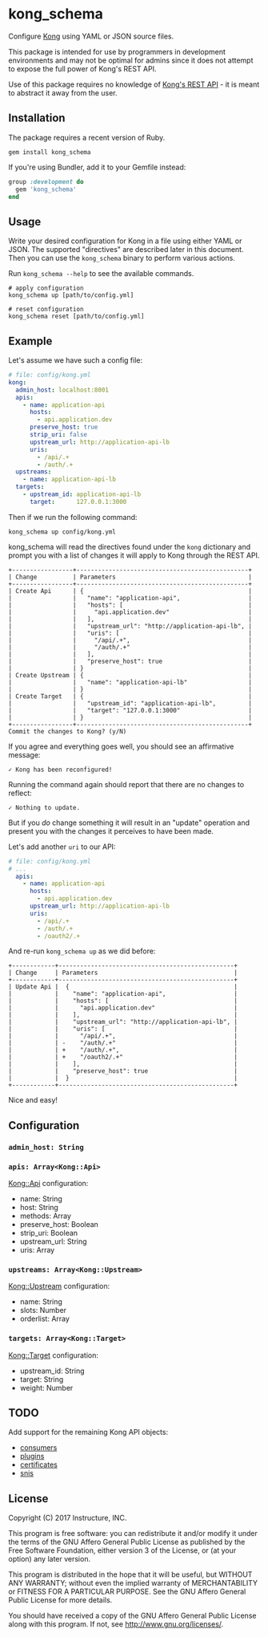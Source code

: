 # kong_schema

Configure [Kong](https://getkong.org) using YAML or JSON source files.

This package is intended for use by programmers in development environments and
may not be optimal for admins since it does not attempt to expose the full
power of Kong's REST API.

Use of this package requires no knowledge of [Kong's REST
API](https://getkong.org/docs/0.11.x/admin-api/) - it is meant to abstract it
away from the user.

## Installation

The package requires a recent version of Ruby.

```shell
gem install kong_schema
```

If you're using Bundler, add it to your Gemfile instead:

```ruby
group :development do
  gem 'kong_schema'
end
```

## Usage

Write your desired configuration for Kong in a file using either YAML or JSON.
The supported "directives" are described later in this document. Then you can
use the `kong_schema` binary to perform various actions.

Run `kong_schema --help` to see the available commands.

```shell
# apply configuration
kong_schema up [path/to/config.yml]

# reset configuration
kong_schema reset [path/to/config.yml]
```

## Example

Let's assume we have such a config file:

```yaml
# file: config/kong.yml
kong:
  admin_host: localhost:8001
  apis:
    - name: application-api
      hosts:
        - api.application.dev
      preserve_host: true
      strip_uri: false
      upstream_url: http://application-api-lb
      uris:
        - /api/.+
        - /auth/.+
  upstreams:
    - name: application-api-lb
  targets:
    - upstream_id: application-api-lb
      target:      127.0.0.1:3000
```

Then if we run the following command:

```shell
kong_schema up config/kong.yml
```

kong_schema will read the directives found under the `kong` dictionary and
prompt you with a list of changes it will apply to Kong through the REST API.

```shell
+-----------------+------------------------------------------------+
| Change          | Parameters                                     |
+-----------------+------------------------------------------------+
| Create Api      | {                                              |
|                 |   "name": "application-api",                   |
|                 |   "hosts": [                                   |
|                 |     "api.application.dev"                      |
|                 |   ],                                           |
|                 |   "upstream_url": "http://application-api-lb", |
|                 |   "uris": [                                    |
|                 |     "/api/.+",                                 |
|                 |     "/auth/.+"                                 |
|                 |   ],                                           |
|                 |   "preserve_host": true                        |
|                 | }                                              |
| Create Upstream | {                                              |
|                 |   "name": "application-api-lb"                 |
|                 | }                                              |
| Create Target   | {                                              |
|                 |   "upstream_id": "application-api-lb",         |
|                 |   "target": "127.0.0.1:3000"                   |
|                 | }                                              |
+-----------------+------------------------------------------------+
Commit the changes to Kong? (y/N) 
```

If you agree and everything goes well, you should see an affirmative message:

```
✓ Kong has been reconfigured!
```

Running the command again should report that there are no changes to reflect:

```
✓ Nothing to update.
```

But if you _do_ change something it will result in an "update" operation and present you with the changes it perceives to have been made.

Let's add another `uri` to our API:

```yaml
# file: config/kong.yml
# ...
  apis:
    - name: application-api
      hosts:
        - api.application.dev
      upstream_url: http://application-api-lb
      uris:
        - /api/.+
        - /auth/.+
        - /oauth2/.+
```

And re-run `kong_schema up` as we did before:

```shell
+------------+-------------------------------------------------+
| Change     | Parameters                                      |
+------------+-------------------------------------------------+
| Update Api |  {                                              |
|            |    "name": "application-api",                   |
|            |    "hosts": [                                   |
|            |      "api.application.dev"                      |
|            |    ],                                           |
|            |    "upstream_url": "http://application-api-lb", |
|            |    "uris": [                                    |
|            |      "/api/.+",                                 |
|            | -    "/auth/.+"                                 |
|            | +    "/auth/.+",                                |
|            | +    "/oauth2/.+"                               |
|            |    ],                                           |
|            |    "preserve_host": true                        |
|            |  }                                              |
+------------+-------------------------------------------------+
```

Nice and easy!

## Configuration

### `admin_host: String`

### `apis: Array<Kong::Api>`

[Kong::Api](https://getkong.org/docs/0.11.x/admin-api/#add-api) configuration:

- name: String
- host: String
- methods: Array<String>
- preserve_host: Boolean
- strip_uri: Boolean
- upstream_url: String
- uris: Array<String>

### `upstreams: Array<Kong::Upstream>`

[Kong::Upstream](https://getkong.org/docs/0.11.x/admin-api/#add-upstream)
configuration:

- name: String
- slots: Number
- orderlist: Array<Number>

### `targets: Array<Kong::Target>`

[Kong::Target](https://getkong.org/docs/0.11.x/admin-api/#add-target)
configuration:

- upstream_id: String
- target: String
- weight: Number

## TODO

Add support for the remaining Kong API objects:

- [consumers](https://getkong.org/docs/0.11.x/admin-api/#create-consumer)
- [plugins](https://getkong.org/docs/0.11.x/admin-api/#add-plugin)
- [certificates](https://getkong.org/docs/0.11.x/admin-api/#add-certificate)
- [snis](https://getkong.org/docs/0.11.x/admin-api/#add-sni)

## License

Copyright (C) 2017 Instructure, INC.

This program is free software: you can redistribute it and/or modify it under the terms of the GNU Affero General Public License as published by the Free Software Foundation, either version 3 of the License, or (at your option) any later version.

This program is distributed in the hope that it will be useful, but WITHOUT ANY WARRANTY; without even the implied warranty of MERCHANTABILITY or FITNESS FOR A PARTICULAR PURPOSE. See the GNU Affero General Public License for more details.

You should have received a copy of the GNU Affero General Public License along with this program. If not, see http://www.gnu.org/licenses/.